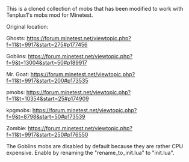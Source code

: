 This is a cloned collection of mobs that has been modified to work with Tenplus1's mobs mod for Minetest.Original location:Ghosts: https://forum.minetest.net/viewtopic.php?f=11&t=9917&start=275#p177456Goblins: https://forum.minetest.net/viewtopic.php?f=9&t=13004&start=50#p189917Mr. Goat: https://forum.minetest.net/viewtopic.php?f=11&t=9917&start=200#p173535pmobs: https://forum.minetest.net/viewtopic.php?f=11&t=10354&start=25#p174909kpgmobs: https://forum.minetest.net/viewtopic.php?f=9&t=8798&start=50#p173539Zombie: https://forum.minetest.net/viewtopic.php?f=11&t=9917&start=250#p176550The Goblins mobs are disabled by default because they are rather CPU expensive. Enable by renaming the "rename_to_init.lua" to "init.lua".